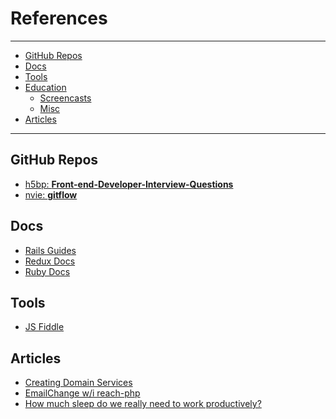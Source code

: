 # References
---

<!-- TOC depthFrom:2 depthTo:6 withLinks:1 updateOnSave:1 orderedList:0 -->

- [GitHub Repos](#github-repos)
- [Docs](#docs)
- [Tools](#tools)
- [Education](#education)
	- [Screencasts](#screencasts)
	- [Misc](#misc)
- [Articles](#articles)

<!-- /TOC -->

---

## GitHub Repos

* [h5bp: **Front-end-Developer-Interview-Questions**](https://github.com/h5bp/Front-end-Developer-Interview-Questions)
* [nvie: **gitflow**](https://github.com/nvie/gitflow)


## Docs

* [Rails Guides](http://guides.rubyonrails.org/)
* [Redux Docs](http://rackt.org/redux/docs/introduction/index.html)
* [Ruby Docs](http://ruby-doc.org/)


## Tools

* [JS Fiddle](https://jsfiddle.net/)


## Articles

* [Creating Domain Services](http://culttt.com/2014/09/29/creating-domain-services/)
* [EmailChange w/i reach-php](https://stash.corp.CPT.com/projects/MAX/repos/reach-php/pull-requests/76/diff)
* [How much sleep do we really need to work productively?](http://blog.bufferapp.com/how-much-sleep-do-we-really-need-to-work-productively)
